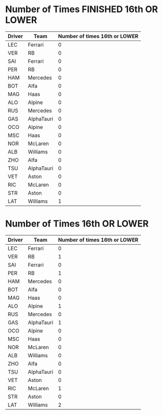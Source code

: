 # Number of Times FINISHED 16th OR LOWER
| Driver | Team       | Number of times 16th or LOWER |
| ------ | ---------- | ----------------------------- |
| LEC    | Ferrari    | 0                             |
| VER    | RB         | 0                             |
| SAI    | Ferrari    | 0                             |
| PER    | RB         | 0                             |
| HAM    | Mercedes   | 0                             |
| BOT    | Alfa       | 0                             |
| MAG    | Haas       | 0                             |
| ALO    | Alpine     | 0                             |
| RUS    | Mercedes   | 0                             |
| GAS    | AlphaTauri | 0                             |
| OCO    | Alpine     | 0                             |
| MSC    | Haas       | 0                             |
| NOR    | McLaren    | 0                             |
| ALB    | Williams   | 0                             |
| ZHO    | Alfa       | 0                             |
| TSU    | AlphaTauri | 0                             |
| VET    | Aston      | 0                             |
| RIC    | McLaren    | 0                             |
| STR    | Aston      | 0                             |
| LAT    | Williams   | 1                             |

# Number of Times 16th OR LOWER
| Driver | Team       | Number of times 16th or LOWER | 
| ------ | ---------- | ----------------------------- |
| LEC    | Ferrari    | 0                             |
| VER    | RB         | 1                             |
| SAI    | Ferrari    | 0                             |
| PER    | RB         | 1                             |
| HAM    | Mercedes   | 0                             |
| BOT    | Alfa       | 0                             |
| MAG    | Haas       | 0                             |
| ALO    | Alpine     | 1                             |
| RUS    | Mercedes   | 0                             |
| GAS    | AlphaTauri | 1                             |
| OCO    | Alpine     | 0                             |
| MSC    | Haas       | 0                             |
| NOR    | McLaren    | 0                             |
| ALB    | Williams   | 0                             |
| ZHO    | Alfa       | 0                             |
| TSU    | AlphaTauri | 0                             |
| VET    | Aston      | 0                             |
| RIC    | McLaren    | 1                             |
| STR    | Aston      | 0                             |
| LAT    | Williams   | 2                             |